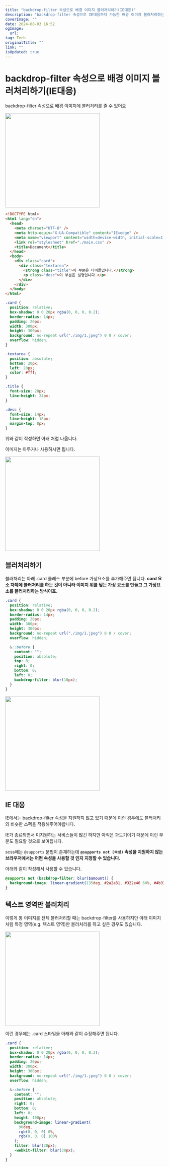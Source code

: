 ```yaml
---
title: "backdrop-filter 속성으로 배경 이미지 블러처리하기(IE대응)"
description: "backdrop-filter 속성으로 IE대응까지 가능한 배경 이미지 블러처리하는 방법에 대해서 알아봅니다"
coverImage: ""
date: 2024-08-03 16:52
ogImage: 
  url: 
tag: Tech
originalTitle: ""
link: ""
isUpdated: true
---
```






# backdrop-filter 속성으로 배경 이미지 블러처리하기(IE대응)

backdrop-filter 속성으로 배경 이미지에 블러처리를 줄 수 있어요

<img  src="./img/2022-12-07-backdrop-filter-속성으로-배경-이미지-블러처리하기IE대응-2.png" width="300"/>



<div class="content-ad"></div>

```html
<!DOCTYPE html>
<html lang="en">
  <head>
    <meta charset="UTF-8" />
    <meta http-equiv="X-UA-Compatible" content="IE=edge" />
    <meta name="viewport" content="width=device-width, initial-scale=1.0" />
    <link rel="stylesheet" href="./main.css" />
    <title>Document</title>
  </head>
  <body>
    <div class="card">
      <div class="textarea">
        <strong class="title">이 부분은 타이틀입니다.</strong>
        <p class="desc">이 부분은 설명입니다.</p>
      </div>
    </div>
  </body>
</html>
```

<div class="content-ad"></div>

```scss
.card {
  position: relative;
  box-shadow: 0 0 20px rgba(0, 0, 0, 0.2);
  border-radius: 14px;
  padding: 20px;
  width: 300px;
  height: 300px;
  background: no-repeat url("./img/1.jpeg") 0 0 / cover;
  overflow: hidden;
}

.textarea {
  position: absolute;
  bottom: 20px;
  left: 20px;
  color: #fff;
}

.title {
  font-size: 20px;
  line-height: 24px;
}

.desc {
  font-size: 14px;
  line-height: 18px;
  margin-top: 8px;
}
```

<div class="content-ad"></div>

위와 같이 작성하면 아래 처럼 나옵니다.

이미지는 아무거나 사용하시면 됩니다.

<img  src="./img/2022-12-07-backdrop-filter-속성으로-배경-이미지-블러처리하기IE대응-1.png" width="300"/>

## 블러처리하기

블러처리는 아래 .card 클래스 부분에 before 가상요소를 추가해주면 됩니다. **card 요소 자체에 블러처리를 하는 것이 아니라 이미지 위를 덮는 가상 요소를 만들고 그 가상요소를 블러처리하는 방식이죠.**



<div class="content-ad"></div>

```scss
.card {
  position: relative;
  box-shadow: 0 0 20px rgba(0, 0, 0, 0.2);
  border-radius: 14px;
  padding: 20px;
  width: 300px;
  height: 300px;
  background: no-repeat url("./img/1.jpeg") 0 0 / cover;
  overflow: hidden;

  &::before {
    content: "";
    position: absolute;
    top: 0;
    right: 0;
    bottom: 0;
    left: 0;
    backdrop-filter: blur(10px);
  }
}
```

<img  src="./img/2022-12-07-backdrop-filter-속성으로-배경-이미지-블러처리하기IE대응-2.png" width="300"/>

## IE 대응

IE에서는 backdrop-filter 속성을 지원하지 않고 있기 때문에 이런 경우에도 블러처리와 비슷한 스펙을 적용해주어야합니다.

IE가 종료되면서 미지원하는 서비스들이 많긴 하지만 아직은 과도기이기 때문에 이런 부분도 필요할 것으로 보여집니다.

scss에는 `@supports` 문법이 존재하는데 **`@supports not (속성)` 속성을 지원하지 않는 브라우저에서는 어떤 속성을 사용할 것 인지 지정할 수 있습니다.**

아래와 같이 작성해서 사용할 수 있습니다.



<div class="content-ad"></div>

```scss
@supports not (backdrop-filter: blur($amount)) {
  background-image: linear-gradient(135deg, #2a2a31, #322e46 60%, #4b336f);
}
```

## 텍스트 영역만 블러처리

이렇게 통 이미지를 전체 블러처리할 때는 backdrop-filter를 사용하지만 아래 이미지처럼 특정 영역(e.g. 텍스트 영역)만 블러처리를 하고 싶은 경우도 있습니다.

<img  src="./img/2022-12-07-backdrop-filter-속성으로-배경-이미지-블러처리하기IE대응-3.png" width="300"/>

이런 경우에는 .card 스타일을 아래와 같이 수정해주면 됩니다.

<div class="content-ad"></div>

```scss
.card {
  position: relative;
  box-shadow: 0 0 20px rgba(0, 0, 0, 0.2);
  border-radius: 14px;
  padding: 20px;
  width: 300px;
  height: 300px;
  background: no-repeat url("./img/1.jpeg") 0 0 / cover;
  overflow: hidden;

  &::before {
    content: "";
    position: absolute;
    right: 0;
    bottom: 0;
    left: 0;
    height: 100px;
    background-image: linear-gradient(
      90deg,
      rgb(0, 0, 0) 0%,
      rgb(0, 0, 0) 100%
    );
    filter: blur(30px);
    -webkit-filter: blur(30px);
  }
}
```

